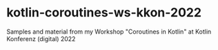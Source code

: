 # kotlin-coroutines-ws-kkon-2022
Samples and material from my Workshop "Coroutines in Kotlin" at Kotlin Konferenz (digital) 2022
